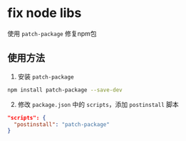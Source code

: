 # fix node libs

使用 `patch-package` 修复npm包

## 使用方法

1. 安装 `patch-package`

```bash
npm install patch-package --save-dev
```

2. 修改 `package.json` 中的 `scripts`，添加 `postinstall` 脚本

```json
"scripts": {
  "postinstall": "patch-package"
}
```